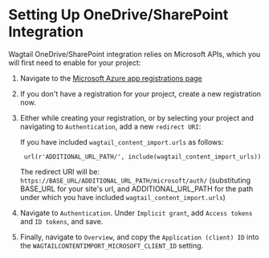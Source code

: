 # Setting Up OneDrive/SharePoint Integration

Wagtail OneDrive/SharePoint integration relies on Microsoft APIs, which you will first need to enable for your project:

1. Navigate to the [Microsoft Azure app registrations page](https://portal.azure.com/#blade/Microsoft_AAD_RegisteredApps/ApplicationsListBlade)

2. If you don't have a registration for your project, create a new registration now.

3. Either while creating your registration, or by selecting your project and navigating to `Authentication`, add a new `redirect URI`:

    If you have included `wagtail_content_import.urls` as follows:
    
        url(r'ADDITIONAL_URL_PATH/', include(wagtail_content_import_urls))

   
   The redirect URI will be: `https://BASE_URL/ADDITIONAL_URL_PATH/microsoft/auth/`
   (substituting BASE_URL for your site's url, and ADDITIONAL_URL_PATH for the path under which you have included `wagtail_content_import.urls`)

4. Navigate to `Authentication`. Under `Implicit grant`, add `Access tokens` and `ID tokens`, and save.

5. Finally, navigate to `Overview`, and copy the `Application (client) ID` into the `WAGTAILCONTENTIMPORT_MICROSOFT_CLIENT_ID` setting.
